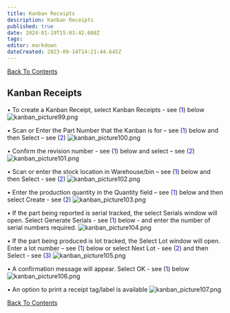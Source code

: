 ```yaml
---
title: Kanban Receipts
description: Kanban Receipts
published: true
date: 2024-01-19T15:03:42.688Z
tags: 
editor: markdown
dateCreated: 2023-09-14T14:21:44.645Z
---
```


[Back To Contents](/AppsDrafts/MobileInventoryManagementSolution/)

## Kanban Receipts
 
•	To create a Kanban Receipt, select Kanban Receipts - see (<span style="color:blue">1</span>) below
![kanban_picture99.png](/mimsassets/kanban_picture99.png) 

•	Scan or Enter the Part Number that the Kanban is for – see (<span style="color:blue">1</span>) below and then Select – see (<span style="color:blue">2</span>)
![kanban_picture100.png](/mimsassets/kanban_picture100.png) 

•	Confirm the revision number - see (<span style="color:blue">1</span>) below and select – see (<span style="color:blue">2</span>)
![kanban_picture101.png](/mimsassets/kanban_picture101.png) 

•	Scan or enter the stock location in Warehouse/bin – see (<span style="color:blue">1</span>) below and then Select - see (<span style="color:blue">2</span>)
![kanban_picture102.png](/mimsassets/kanban_picture102.png) 

•	Enter the production quantity in the Quantity field – see (<span style="color:blue">1</span>) below and then select Create - see (<span style="color:blue">2</span>)
![kanban_picture103.png](/mimsassets/kanban_picture103.png) 

•	If the part being reported is serial tracked, the select Serials window will open.  Select Generate Serials - see (<span style="color:blue">1</span>) below - and enter the number of serial numbers required.
![kanban_picture104.png](/mimsassets/kanban_picture104.png) 

•	If the part being produced is lot tracked, the Select Lot window will open.  Enter a lot number – see (<span style="color:blue">1</span>) below or select Next Lot - see (<span style="color:blue">2</span>) and then Select - see (<span style="color:blue">3</span>)
![kanban_picture105.png](/mimsassets/kanban_picture105.png) 

•	A confirmation message will appear.  Select  OK -  see (<span style="color:blue">1</span>) below
![kanban_picture106.png](/mimsassets/kanban_picture106.png) 

•	An option to print a receipt tag/label is available
![kanban_picture107.png](/mimsassets/kanban_picture107.png)

[Back To Contents](/AppsDrafts/MobileInventoryManagementSolution/)